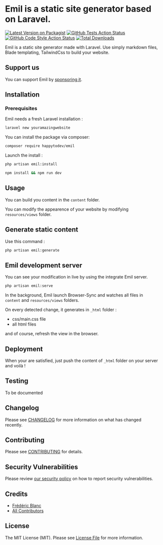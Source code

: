 # Emil is a static site generator based on Laravel.

[![Latest Version on Packagist](https://img.shields.io/packagist/v/happytodev/emil.svg?style=flat-square)](https://packagist.org/packages/happytodev/emil)
[![GitHub Tests Action Status](https://img.shields.io/github/actions/workflow/status/happytodev/emil/run-tests.yml?branch=main&label=tests&style=flat-square)](https://github.com/happytodev/emil/actions?query=workflow%3Arun-tests+branch%3Amain)
[![GitHub Code Style Action Status](https://img.shields.io/github/actions/workflow/status/happytodev/emil/fix-php-code-style-issues.yml?branch=main&label=code%20style&style=flat-square)](https://github.com/happytodev/emil/actions?query=workflow%3A"Fix+PHP+code+style+issues"+branch%3Amain)
[![Total Downloads](https://img.shields.io/packagist/dt/happytodev/emil.svg?style=flat-square)](https://packagist.org/packages/happytodev/emil)

Emil is a static site generator made with Laravel. Use simply markdown files, Blade templating, TailwindCss to build your website.

## Support us

You can support Emil by [sponsoring it](https://github.com/sponsors/happytodev).


## Installation

### Prerequisites

Emil needs a fresh Laravel installation : 

```bash
laravel new youramazingwebsite
```

You can install the package via composer:

```bash
composer require happytodev/emil
```

Launch the install : 


```bash
php artisan emil:install
```

```bash
npm install && npm run dev
```

## Usage

You can build you content in the `content` folder.

You can modify the appearence of your website by modifying `resources/views` folder.

## Generate static content

Use this command : 

```bash
php artisan emil:generate
```

## Emil development server

You can see your modification in live by using the integrate Emil server.

```bash
php artisan emil:serve
```

In the background, Emil launch Browser-Sync and watches all files in `content` and `resources/views` folders.

On every detected change, it generates in `_html` folder : 
- css/main.css file
- all html files

and of course, refresh the view in the browser.


## Deployment

When your are satisfied, just push the content of `_html` folder on your server and voilà !


## Testing

To be documented

## Changelog

Please see [CHANGELOG](CHANGELOG.md) for more information on what has changed recently.

## Contributing

Please see [CONTRIBUTING](CONTRIBUTING.md) for details.

## Security Vulnerabilities

Please review [our security policy](../../security/policy) on how to report security vulnerabilities.

## Credits

- [Frédéric Blanc](https://github.com/happytodev)
- [All Contributors](../../contributors)

## License

The MIT License (MIT). Please see [License File](LICENSE.md) for more information.
